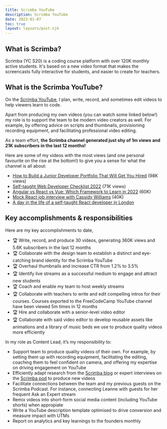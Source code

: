 ```yaml
---
title: Scrimba YouTube
description: Scrimba YouTube
date: 2023-01-07
toc: true
layout: layouts/post.njk
---
```


## What is Scrimba?
Scrimba (YC S20) is a coding course platform with over 120K monthly active students. It's based on a new video format that makes the screencasts fully interactive for students, and easier to create for teachers.

## What is the Scrimba YouTube?
On the [Scrimba YouTube](https://www.youtube.com/c/scrimba), I plan, write, record, and sometimes edit videos to help viewers learn to code. 

Apart from producing my own videos (you can watch some linked below!) my role is to support the team to be modern video creators as well.  For example, by offering advice on scripts and thumbnails, provisioning recording equipment, and facilitating professional video editing. 

As a team effort, **the Scrimba channel generated just shy of 1m views and 21K subscribers in the last 12 months!**

Here are some of my videos with the most views (and one personal favourite on the rise at the bottom!) to give you a sense for what the channel is all about:

- [How to Build a Junior Developer Portfolio That Will Get You Hired](https://www.youtube.com/watch?v=9eMp8l4WEpE) (98K views)
- [Self-taught Web Developer Checklist 2022](https://www.youtube.com/watch?v=p1zJExpDvxs) (71K views)
- [Angular vs React vs Vue: Which Framework to Learn in 2022](https://www.youtube.com/watch?v=T2uKprwHHXU) (60K)
- [Mock React job interview with Cassidy Williams](https://www.youtube.com/watch?v=ZV373VaS4UM) (40K)
- [A day in the life of a self-taught React developer in London](https://www.youtube.com/watch?v=BZBXoU-pHoo)


## Key accomplishments & responsibilities
Here are my key accomplishments to date,

- 🏆 Write, record, and produce 30 videos, generating 360K views and 5.6K subscribers in the last 12 months
- 🏆 ​​Collaborate with the design team to establish a distinct and eye-catching brand identity for the Scrimba YouTube 
- 🏆 Overhaul thumbnails and increase CTR from 1.2% to 3.5%
- 🏆 Identify live streams as a successful medium to engage and attract new students
- 🏆 Coach and enable my team to host weekly streams
- 🏆 Collaborate with teachers to write and edit compelling intros for their courses. Courses exported to the FreeCodeCamp YouTube channel have been viewed 5m times in 12 months
- 🏆 Hire and collaborate with a senior-level video editor
- 🏆 Collaborate with said video editor to develop reusable assets like animations and a library of music beds we use to produce quality videos more efficiently


In my role as Content Lead, it’s my responsibility to:

- Support team to produce quality videos of their own. For example, by setting them up with recording equipment, facilitating the editing, coaching them to feel confident on camera, and offering my expertise on driving engagement on YouTube
- Efficiently adapt research from the [Scrimba blog](/works/scrimba-blog) or expert interviews on the [Scrimba pod](/works/scrimba-pod) to produce new videos
- Facilitate connections between the team and my previous guests on the Scrimba Podcast. For instance, connecting Leanne with guests for her frequent Ask an Expert stream
- Remix videos into short-form social media content (including YouTube shorts) when appropiate
- Write a YouTube description template optimised to drive conversion and measure impact with UTMs
- Report on analytics and key learnings to the founders monthly
